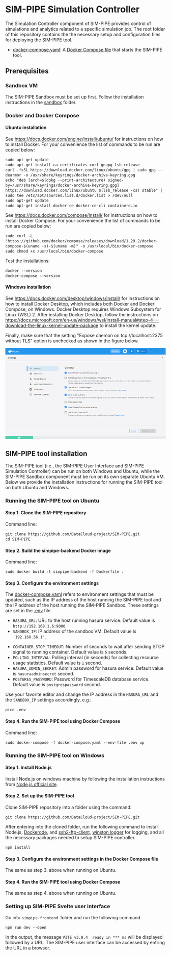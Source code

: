 # SIM-PIPE Simulation Controller

The Simulation Controller component of SIM-PIPE provides control of simulations and analytics related to a specific simulation job. The root folder of this repository contains the the necessary setup and configuration files for deploying the SIM-PIPE tool.

* [docker-compose.yaml](https://github.com/DataCloud-project/SIM-PIPE/blob/main/docker-compose.yaml): A [Docker Compose file](https://docs.docker.com/compose/) that starts the SIM-PIPE tool.

## Prerequisites

### Sandbox VM

The SIM-PIPE Sandbox must be set up first. Follow the installation instructions in the [sandbox](https://github.com/DataCloud-project/SIM-PIPE/tree/main/sandbox) folder.

### Docker and Docker Compose

#### Ubuntu installation

See https://docs.docker.com/engine/install/ubuntu/ for instructions on how to install Docker. For your convenience the list of commands to be run are copied below:

```
sudo apt-get update
sudo apt-get install ca-certificates curl gnupg lsb-release
curl -fsSL https://download.docker.com/linux/ubuntu/gpg | sudo gpg --dearmor -o /usr/share/keyrings/docker-archive-keyring.gpg
echo "deb [arch=$(dpkg --print-architecture) signed-by=/usr/share/keyrings/docker-archive-keyring.gpg] https://download.docker.com/linux/ubuntu $(lsb_release -cs) stable" | sudo tee /etc/apt/sources.list.d/docker.list > /dev/null
sudo apt-get update
sudo apt-get install docker-ce docker-ce-cli containerd.io
```

See https://docs.docker.com/compose/install/ for instructions on how to install Docker Compose. For your convenience the list of commands to be run are copied below:

```
sudo curl -L "https://github.com/docker/compose/releases/download/1.29.2/docker-compose-$(uname -s)-$(uname -m)" -o /usr/local/bin/docker-compose
sudo chmod +x /usr/local/bin/docker-compose
```

Test the installations:
```
docker --version
docker-compose --version
```

#### Windows installation

See https://docs.docker.com/desktop/windows/install/ for instructions on how to install Docker Desktop, which includes both Docker and Docker Compose, on Windows. Docker Desktop requires Windows Subsystem for Linux (WSL) 2. After installing Docker Desktop, follow the instructions on https://docs.microsoft.com/en-us/windows/wsl/install-manual#step-4---download-the-linux-kernel-update-package to install the kernel update.

Finally, make sure that the setting "Expose daemon on tcp://localhost:2375 without TLS" option is unchecked as shown in the figure below.

![alt text](https://raw.githubusercontent.com/DataCloud-project/SIM-PIPE/main/docs/docker_desktop_settings.png)

## SIM-PIPE tool installation

The SIM-PIPE tool (i.e., the SIM-PIPE User Interface and SIM-PIPE Simulation Controller) can be run on both Windows and Ubuntu, while the SIM-PIPE Sandbox component must be run on its own separate Ubuntu VM. Below we provide the installation instructions for running the SIM-PIPE tool on both Ubuntu and Windows. 

### Running the SIM-PIPE tool on Ubuntu

#### Step 1. Clone the SIM-PIPE repository

Command line:

```
git clone https://github.com/DataCloud-project/SIM-PIPE.git
cd SIM-PIPE
```

#### Step 2. Build the simpipe-backend Docker image

Command line:

```
sudo docker build -t simpipe-backend -f Dockerfile .
```

<!--#### Step 3. Configure the environment settings in the .env file

The [.env](https://github.com/DataCloud-project/SIM-PIPE/blob/main/.env) file contains environment settings for the Hasura service that must be updated.

* `HASURA='http://127.0.0.1:8080/v1/graphql'`

Use your favorite eidtor and change the IP address in the URL accordingly, e.g.:

```
pico .env
```-->

#### Step 3. Configure the environment settings

The [docker-compose.yaml](https://github.com/DataCloud-project/SIM-PIPE/blob/main/docker-compose.yaml) refers to environment settings that must be updated, such as the IP address of the host running the SIM-PIPE tool and the IP address of the host running the SIM-PIPE Sandbox. These settings are set in the [.env](https://github.com/DataCloud-project/SIM-PIPE/blob/main/.env) file.

<!-- * `REMOTE_SCHEMA_URL`: URL to the host running the SIM-PIPE tool. Default value is `http://192.168.1.6:9000`. -->
* `HASURA_URL`: URL to the host running hasura service. Default value is `http://192.168.1.6:9000`.
* `SANDBOX_IP`: IP address of the sandbox VM. Default value is `'192.168.56.1'`.
<!-- * `CONTAINER_TIME_LIMIT`: Number of seconds to wait before sending STOP signal to running container. Default value is `20` seconds. -->
* `CONTAINER_STOP_TIMEOUT`: Number of seconds to wait after sending STOP signal to running container. Default value is `5` seconds.
* `POLLING_INTERVAL`: Polling interval (in seconds) for collecting resource usage statistics. Default value is `1` second.
* `HASURA_ADMIN_SECRET`: Admin password for hasura service. Default value is `hasuraadminsecret` second.
* `POSTGRES_PASSWORD`: Password for TimescaleDB database service. Default value is `postgrespassword` second.

Use your favorite editor and change the IP address in the `HASURA_URL` and the `SANDBOX_IP` settings accordingly, e.g.:

```
pico .env
```

#### Step 4. Run the SIM-PIPE tool using Docker Compose

Command line:
```
sudo docker-compose -f docker-compose.yaml --env-file .env up
```

### Running the SIM-PIPE tool on Windows

#### Step 1. Install Node.js

Install Node.js on windows machine by following the installation instructions from [Node.js official site](https://nodejs.org/en/download/).

#### Step 2. Set up the SIM-PIPE tool

Clone SIM-PIPE repository into a folder using the command:

```
git clone https://github.com/DataCloud-project/SIM-PIPE.git
```

After entering into the cloned folder, run the following command to install Node.js, [Dockerode](https://github.com/apocas/dockerode), and [ssh2-ftp-client](https://github.com/theophilusx/ssh2-sftp-client), [winston logger](https://github.com/winstonjs/winston) for logging, and all the necessary packages needed to setup SIM-PIPE controller.

```
npm install
```

#### Step 3. Configure the environment settings in the Docker Compose file

The same as step 3. above when running on Ubuntu.

#### Step 4. Run the SIM-PIPE tool using Docker Compose

The same as step 4. above when running on Ubuntu.

<!-- ### Configuring the AppSmith user interface

After running Docker Compose, the SIM-PIPE tool can be accessed in a Web browser on port 8085, e.g., http://localhost:8085, if it was deployed on the localhost.

The first time you run the SIM-PIPE tool you will need to configure the AppSmith-defined user interface. Click the "Get started" button.

![alt text](https://raw.githubusercontent.com/DataCloud-project/SIM-PIPE/main/docs/appsmith_get_started.png)

Fill out the form.

![alt text](https://raw.githubusercontent.com/DataCloud-project/SIM-PIPE/main/docs/appsmith_welcome.png)

 Click the "Make your first app" button.

![alt text](https://raw.githubusercontent.com/DataCloud-project/SIM-PIPE/main/docs/appsmith_first_app.png)

Click the "Build on my own" button. 

![alt text](https://raw.githubusercontent.com/DataCloud-project/SIM-PIPE/main/docs/appsmith_build_own.png)

Click the "a_" icon marked in red in the figure below. This is the "Back to homepage" button.

![alt text](https://raw.githubusercontent.com/DataCloud-project/SIM-PIPE/main/docs/appsmith_back_homepage.png)

In the AppSmith homepage click the "..." button and select "Import application"

![alt text](https://raw.githubusercontent.com/DataCloud-project/SIM-PIPE/main/docs/appsmith_import_application.png)

Import the [appsmith-frontend.json](https://github.com/DataCloud-project/SIM-PIPE/blob/main/frontend/appsmith-frontend.json) file found in the [frontend](https://github.com/DataCloud-project/SIM-PIPE/tree/main/frontend) folder.

Finally, launch the SIM-PIPE Frontend app.

![alt text](https://raw.githubusercontent.com/DataCloud-project/SIM-PIPE/main/docs/sim-pipe_frontend_simulations.png) -->

### Setting up SIM-PIPE Svelte user interface

<!-- will move this into a docker container -->
Go into ```simpipe-frontend ```folder and run the following command.
```
npm run dev --open
```
In the output, the message ```VITE v3.0.4  ready in *** ms``` will be displayed followed by a URL.
The SIM-PIPE user interface can be accessed by entring the URL in a browser.